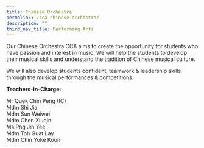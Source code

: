 ```yaml
---
title: Chinese Orchestra
permalink: /cca-chinese-orchestra/
description: ""
third_nav_title: Performing Arts
---
```

Our Chinese Orchestra CCA aims to create the opportunity for students who have passion and interest in music. We will help the students to develop their musical skills and understand the tradition of Chinese musical culture.

We will also develop students confident, teamwork & leadership skills through the musical performances & competitions.

**Teachers-in-Charge:**

Mr Quek Chin Peng (IC) <br>
Mdm Shi Jia <br>
Mdm Sun Weiwei <br>
Mdm Chen Xiuqin <br>
Ms Png Jin Yee <br>
Mdm Toh Guat Lay <br>
Mdm Chin Yoke Koon